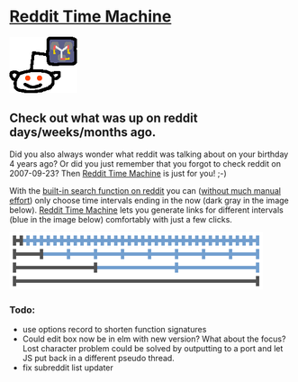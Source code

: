 # [Reddit Time Machine](http://www.editgym.com/reddit-time-machine/)

![logo](src/imgs/snoo.png)

## Check out what was up on reddit days/weeks/months ago.

Did you also always wonder what reddit was talking about on your birthday 4 years ago? Or did you just remember that you forgot to check reddit on 2007-09-23? Then [Reddit Time Machine](http://www.editgym.com/reddit-time-machine/) is just for you! ;-)

With the [built-in search function on reddit](http://www.reddit.com/wiki/search) you can ([without much manual effort](http://www.reddit.com/r/help/comments/27eziq/view_top_posts_of_a_specific_timespan/)) only choose time intervals ending in the now (dark gray in the image below). [Reddit Time Machine](http://www.editgym.com/reddit-time-machine/) lets you generate links for different intervals (blue in the image below) comfortably with just a few clicks.

![timeline](src/imgs/timeline.png)

### Todo:
- use options record to shorten function signatures
- Could edit box now be in elm with new version? What about the focus? Lost character problem could be solved by outputting to a port and let JS put back in a different pseudo thread.
- fix subreddit list updater